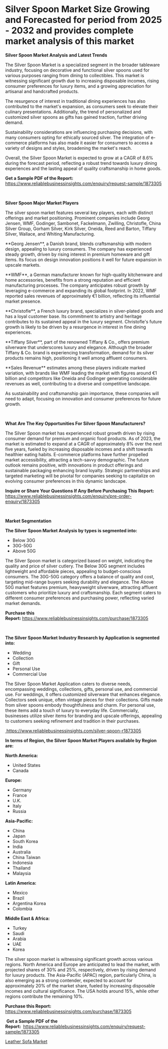 <p><h1>Silver Spoon Market Size Growing and Forecasted for period from 2025 - 2032 and provides complete market analysis of this market</h1></p><p><strong>Silver Spoon Market Analysis and Latest Trends</strong></p>
<p><p>The Silver Spoon Market is a specialized segment in the broader tableware industry, focusing on decorative and functional silver spoons used for various purposes ranging from dining to collectibles. This market is witnessing significant growth due to increasing disposable incomes, rising consumer preferences for luxury items, and a growing appreciation for artisanal and handcrafted products. </p><p>The resurgence of interest in traditional dining experiences has also contributed to the market's expansion, as consumers seek to elevate their culinary presentations. Additionally, the trend of personalized and customized silver spoons as gifts has gained traction, further driving demand. </p><p>Sustainability considerations are influencing purchasing decisions, with many consumers opting for ethically sourced silver. The integration of e-commerce platforms has also made it easier for consumers to access a variety of designs and styles, broadening the market's reach. </p><p>Overall, the Silver Spoon Market is expected to grow at a CAGR of 8.6% during the forecast period, reflecting a robust trend towards luxury dining experiences and the lasting appeal of quality craftsmanship in home goods.</p></p>
<p><strong>Get a Sample PDF of the Report:&nbsp;</strong> <a href="https://www.reliablebusinessinsights.com/enquiry/request-sample/1873305?utm_campaign=2534&utm_medium=2&utm_source=Github&utm_content=ia&utm_term=04042025&utm_id=silver-spoon">https://www.reliablebusinessinsights.com/enquiry/request-sample/1873305</a></p>
<p>&nbsp;</p>
<p><strong>Silver Spoon Major Market Players</strong></p>
<p><p>The silver spoon market features several key players, each with distinct offerings and market positioning. Prominent companies include Georg Jensen, WMF, Godinger, Sambonet, Fackelmann, Zwilling, Christofle, China Silver Group, Gorham Silver, Kirk Silver, Oneida, Reed and Barton, Tiffany Silver, Wallace, and Whiting Manufacturing.</p><p>**Georg Jensen**, a Danish brand, blends craftsmanship with modern design, appealing to luxury consumers. The company has experienced steady growth, driven by rising interest in premium homeware and gift items. Its focus on design innovation positions it well for future expansion in upscale markets.</p><p>**WMF**, a German manufacturer known for high-quality kitchenware and home accessories, benefits from a strong reputation and efficient manufacturing processes. The company anticipates robust growth by leveraging e-commerce and expanding its global footprint. In 2022, WMF reported sales revenues of approximately €1 billion, reflecting its influential market presence.</p><p>**Christofle**, a French luxury brand, specializes in silver-plated goods and has a loyal customer base. Its commitment to artistry and heritage contributes to its sustained appeal in the luxury segment. Christofle's future growth is likely to be driven by a resurgence in interest in fine dining experiences.</p><p>**Tiffany Silver**, part of the renowned Tiffany & Co., offers premium silverware that underscores luxury and elegance. Although the broader Tiffany & Co. brand is experiencing transformation, demand for its silver products remains high, positioning it well among affluent consumers.</p><p>**Sales Revenue** estimates among these players indicate marked variation, with brands like WMF leading the market with figures around €1 billion and competitors like Oneida and Godinger generating considerable revenues as well, contributing to a diverse and competitive landscape.</p><p>As sustainability and craftsmanship gain importance, these companies will need to adapt, focusing on innovation and consumer preferences for future growth.</p></p>
<p>&nbsp;</p>
<p><strong>What Are The Key Opportunities For Silver Spoon Manufacturers?</strong></p>
<p><p>The Silver Spoon market has experienced robust growth driven by rising consumer demand for premium and organic food products. As of 2023, the market is estimated to expand at a CAGR of approximately 8% over the next five years, fueled by increasing disposable incomes and a shift towards healthier eating habits. E-commerce platforms have further propelled market accessibility, attracting a tech-savvy demographic. The future outlook remains positive, with innovations in product offerings and sustainable packaging enhancing brand loyalty. Strategic partnerships and targeted marketing will be pivotal for companies seeking to capitalize on evolving consumer preferences in this dynamic landscape.</p></p>
<p><strong>Inquire or Share Your Questions If Any Before Purchasing This Report:</strong> <a href="https://www.reliablebusinessinsights.com/enquiry/pre-order-enquiry/1873305?utm_campaign=2534&utm_medium=2&utm_source=Github&utm_content=ia&utm_term=04042025&utm_id=silver-spoon">https://www.reliablebusinessinsights.com/enquiry/pre-order-enquiry/1873305</a></p>
<p>&nbsp;</p>
<p><strong>Market Segmentation</strong></p>
<p><strong>The Silver Spoon Market Analysis by types is segmented into:</strong></p>
<p><ul><li>Below 30G</li><li>30G-50G</li><li>Above 50G</li></ul></p>
<p><p>The Silver Spoon market is categorized based on weight, indicating the quality and price of silver cutlery. The Below 30G segment includes lightweight and affordable pieces, appealing to budget-conscious consumers. The 30G-50G category offers a balance of quality and cost, targeting mid-range buyers seeking durability and elegance. The Above 50G market features premium, heavyweight silverware, attracting affluent customers who prioritize luxury and craftsmanship. Each segment caters to different consumer preferences and purchasing power, reflecting varied market demands.</p></p>
<p><strong>Purchase this Report:&nbsp;</strong><a href="https://www.reliablebusinessinsights.com/purchase/1873305?utm_campaign=2534&utm_medium=2&utm_source=Github&utm_content=ia&utm_term=04042025&utm_id=silver-spoon">https://www.reliablebusinessinsights.com/purchase/1873305</a></p>
<p>&nbsp;</p>
<p><strong>The Silver Spoon Market Industry Research by Application is segmented into:</strong></p>
<p><ul><li>Wedding</li><li>Collection</li><li>Gift</li><li>Personal Use</li><li>Commercial Use</li></ul></p>
<p><p>The Silver Spoon Market Application caters to diverse needs, encompassing weddings, collections, gifts, personal use, and commercial use. For weddings, it offers customized silverware that enhances elegance. Collectors seek unique, often vintage pieces for their collections. Gifts made from silver spoons embody thoughtfulness and charm. For personal use, these items add a touch of luxury to everyday life. Commercially, businesses utilize silver items for branding and upscale offerings, appealing to customers seeking refinement and tradition in their purchases.</p></p>
<p><a href="https://www.reliablebusinessinsights.com/silver-spoon-r1873305?utm_campaign=2534&utm_medium=2&utm_source=Github&utm_content=ia&utm_term=04042025&utm_id=silver-spoon">&nbsp;https://www.reliablebusinessinsights.com/silver-spoon-r1873305</a></p>
<p><strong>In terms of Region, the Silver Spoon Market Players available by Region are:</strong></p>
<p>
    <p> <strong> North America: </strong>
        <ul>
            <li>United States</li>
            <li>Canada</li>
        </ul>
        </p> 
    <p> <strong> Europe: </strong>
        <ul>
            <li>Germany</li>
            <li>France</li>
            <li>U.K.</li>
            <li>Italy</li>
            <li>Russia</li>
        </ul>
        </p> 
    <p> <strong> Asia-Pacific: </strong>
        <ul>
            <li>China</li>
            <li>Japan</li>
            <li>South Korea</li>
            <li>India</li>
            <li>Australia</li>
            <li>China Taiwan</li>
            <li>Indonesia</li>
            <li>Thailand</li>
            <li>Malaysia</li>
        </ul>
        </p> 
    <p> <strong> Latin America: </strong>
        <ul>
            <li>Mexico</li>
            <li>Brazil</li>
            <li>Argentina Korea</li>
            <li>Colombia</li>
        </ul>
        </p> 
    <p> <strong> Middle East & Africa: </strong>
        <ul>
            <li>Turkey</li>
            <li>Saudi</li>
            <li>Arabia</li>
            <li>UAE</li>
            <li>Korea</li>
        </ul>
    </p>
    </p>
<p><p>The silver spoon market is witnessing significant growth across various regions. North America and Europe are anticipated to lead the market, with projected shares of 30% and 25%, respectively, driven by rising demand for luxury products. The Asia-Pacific (APAC) region, particularly China, is also emerging as a strong contender, expected to account for approximately 20% of the market share, fueled by increasing disposable incomes and cultural significance. The USA holds around 15%, while other regions contribute the remaining 10%.</p></p>
<p><strong>Purchase this Report: </strong><a href="https://www.reliablebusinessinsights.com/purchase/1873305?utm_campaign=2534&utm_medium=2&utm_source=Github&utm_content=ia&utm_term=04042025&utm_id=silver-spoon">https://www.reliablebusinessinsights.com/purchase/1873305</a></p>
<p>&nbsp;<strong>Get a Sample PDF of the Report:&nbsp;&nbsp;</strong><a href="https://www.reliablebusinessinsights.com/enquiry/request-sample/1873305?utm_campaign=2534&utm_medium=2&utm_source=Github&utm_content=ia&utm_term=04042025&utm_id=silver-spoon">https://www.reliablebusinessinsights.com/enquiry/request-sample/1873305</a></p>
<p><strong></strong></p>
<p><p><a href="https://github.com/chungwimbu4/Market-Research-Report-List-1/blob/main/leather-sofa-market.md?utm_campaign=2534&utm_medium=2&utm_source=Github&utm_content=ia&utm_term=04042025&utm_id=silver-spoon">Leather Sofa Market</a></p></p>